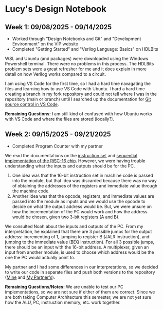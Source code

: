 # Lucy's Design Notebook

## Week 1: 09/08/2025 - 09/14/2025

* Worked through "Design Notebooks and Git" and "Development Environment" on the VIP website
* Completed "Getting Started" and "Verilog Language: Basics" on HDLBits

WSL and Ubuntu (and packages) were downloaded using the Windows Powershell terminal. There were no problems in this process.
The HDLBits problem sets were a great refresher for me and it does explain in more detail on how Verilog works compared to a circuit.

I am using VS Code for the first time, so I had a hard time navagating the files and learning how to use VS Code with Ubuntu. I hard a hard time creating a branch in my fork repository and could not tell where I was in the repository (main or branch) until I searched up the documentation for [Git source control in VS Code](https://code.visualstudio.com/docs/sourcecontrol/overview).

**Remaining Questions:** I am still kind of confused with how Ubuntu works with VS Code and where the files are stored (locally?).

## Week 2: 09/15/2025 - 09/21/2025

* Completed Program Counter with my partner

We read the documentations on the [instruction set](https://user.eng.umd.edu/~blj/risc/RiSC-isa.pdf) and [sequential implementation of the RiSC-16 chip](https://user.eng.umd.edu/~blj/risc/RiSC-seq.pdf). However, we were having trouble understanding what the inputs and outputs should be for the PC. 

1. One idea was that the 16-bit instruction set in machine code is passed into the module, but that idea was discarded because there was no way of obtaining the addresses of the registers and immediate value through the machine code. 
2. Another idea was that the opcode, registers, and immediate values are passed into the module as inputs and we would use the opcode to decide on what the output address would be. But, we were unsure on how the incrementation of the PC would work and how the address would be chosen, given two 3-bit registers (A and B).

We consulted Noah about the inputs and outputs of the PC. From my interpretation, he explained that there are 3 possible jumps for the output address: incrementing of 1, jumping to register B (JALR instruction), and jumping to the immediate value (BEQ instruction). For all 3 possible jumps, there should be an input with the 16-bit address. A multiplexer, given an input from another module, is used to choose which address would be the one the PC would actually point to.

My partner and I had some differences in our interpretations, so we decided to write our code in separate files and push both versions to the repository ([Mine](https://github.com/Ghqlq/Processor-Design-Projects/blob/main/program_counter_2.v) and [My Partner's](https://github.com/Ghqlq/Processor-Design-Projects/blob/main/program_counter.v)).

**Remaining Questions/Notes:** We are unable to test our PC implementations, so we are not sure if either of them are correct. Since we are both taking Computer Architecture this semester, we are not yet sure how the ALU, PC, instruction memory, etc. work together.